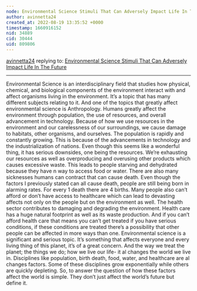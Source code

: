 ```yaml
---
node: Environmental Science Stimuli That Can Adversely Impact Life In The Future
author: avinnetta24
created_at: 2022-08-19 13:35:52 +0000
timestamp: 1660916152
nid: 34889
cid: 30444
uid: 809806
---
```




[avinnetta24](../profile/avinnetta24) replying to: [Environmental Science Stimuli That Can Adversely Impact Life In The Future](../notes/TheChessGym/08-19-2022/environmental-science-stimuli-that-can-adversely-impact-life-in-the-future)

----
Environmental Science is an interdisciplinary field that studies how physical, chemical, and biological components of the environment interact with and affect organisms living in the environment. It’s a topic that has many different subjects relating to it. And one of the topics that greatly affect environmental science is Anthropology. Humans greatly affect the environment through population, the use of resources, and overall advancement in technology. Because of how we use resources in the environment and our carelessness of our surroundings, we cause damage to habitats, other organisms, and ourselves. 
The population is rapidly and constantly growing. This is because of the advancements in technology and the industrialization of nations. Even though this seems like a wonderful thing, it has serious downsides, one being the resources. We’re exhausting our resources as well as overproducing and overusing other products which causes excessive waste. This leads to people starving and dehydrated because they have n way to access food or water. There are also many sicknesses humans can contract that can cause death. Even though the factors I previously stated can all cause death, people are still being born in alarming rates. For every 1 death there are 4 births. Many people also can’t afford or don’t have access to healthcare which can lead to devasting affects not only on the people but on the environment as well. The health sector contributes to damaging and degrading the environment. Health care has a huge natural footprint as well as its waste production. And if you can’t afford health care that means you can’t get treated if you have serious conditions, if these conditions are treated there’s a possibility that other people can be affected in more ways than one. 
Environmental science is a significant and serious topic. It’s something that affects everyone and every living thing of this planet, it’s of a great concern. And the way we treat the planet; the things we do; how we live our life- it al changes the world we live in. Disciplines like population, birth death, food, water, and healthcare are al changes factors. Some of these disciplines grow exponentially while others are quickly depleting.  So, to answer the question of how these factors affect the world is simple. They don’t just affect the world’s future but define it.